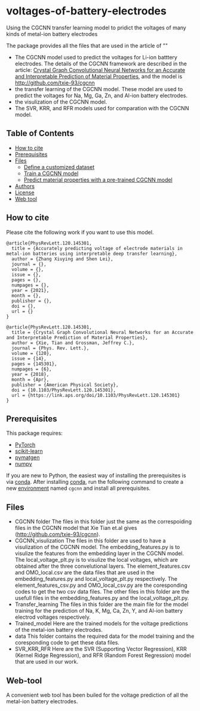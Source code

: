 # voltages-of-battery-electrodes
Using the CGCNN transfer learning model to pridict the voltages of many kinds of metal-ion battery electrodes

The package provides all the files that are used in the article of ""
- The CGCNN model used to predict the voltages for Li-ion batttery electrodes. The details of the CGCNN framework are described in the article: [Crystal Graph Convolutional Neural Networks for an Accurate and Interpretable Prediction of Material Properties](https://link.aps.org/doi/10.1103/PhysRevLett.120.145301), and the model is http://github.com/txie-93/cgcnn
- the transfer learning of the CGCNN model. These model are used to predict the voltages for Na, Mg, Ga, Zn, and Al-ion battery electrodes.
- the visulization of the CGCNN model. 
- The SVR, KRR, and RFR models used for comparation with the CGCNN model.

## Table of Contents

- [How to cite](#how-to-cite)
- [Prerequisites](#prerequisites)
- [Files](#Files)
  - [Define a customized dataset](#define-a-customized-dataset)
  - [Train a CGCNN model](#train-a-cgcnn-model)
  - [Predict material properties with a pre-trained CGCNN model](#predict-material-properties-with-a-pre-trained-cgcnn-model)
- [Authors](#authors)
- [License](#license)
- [Web tool](#web-tool)
## How to cite

Please cite the following work if you want to use this model.

```
@article{PhysRevLett.120.145301,
  title = {Accurately predicting voltage of electrode materials in metal-ion batteries using interpretable deep transfer learning},
  author = {Zhang Xiuying and Shen Lei},
  journal = {},
  volume = {},
  issue = {},
  pages = {},
  numpages = {},
  year = {2021},
  month = {},
  publisher = {},
  doi = {},
  url = {}
}
```

```
@article{PhysRevLett.120.145301,
  title = {Crystal Graph Convolutional Neural Networks for an Accurate and Interpretable Prediction of Material Properties},
  author = {Xie, Tian and Grossman, Jeffrey C.},
  journal = {Phys. Rev. Lett.},
  volume = {120},
  issue = {14},
  pages = {145301},
  numpages = {6},
  year = {2018},
  month = {Apr},
  publisher = {American Physical Society},
  doi = {10.1103/PhysRevLett.120.145301},
  url = {https://link.aps.org/doi/10.1103/PhysRevLett.120.145301}
}
```

##  Prerequisites

This package requires:

- [PyTorch](http://pytorch.org)
- [scikit-learn](http://scikit-learn.org/stable/)
- [pymatgen](http://pymatgen.org)
- [numpy](http://numpy.org/)

If you are new to Python, the easiest way of installing the prerequisites is via [conda](https://conda.io/docs/index.html). After installing [conda](http://conda.pydata.org/), run the following command to create a new [environment](https://conda.io/docs/user-guide/tasks/manage-environments.html) named `cgcnn` and install all prerequisites.

## Files
- CGCNN folder
The files in this folder just the same as the correspoiding files in the CGCNN model that Xie Tian et.al gives (http://github.com/txie-93/cgcnn).
- CGCNN_visulization
The files in this folder are used to have a visulization of the CGCNN model. 
The embedding_features.py is to visulize the features from the embedding layer in the CGCNN model.
The local_voltage_plt.py is to visulize the local voltages, which are obtained after the three convelutional layers.
The element_features.csv and OMO_local.csv are the data files that are used in the embedding_features.py and local_voltage_plt.py respectively. The element_features_csv.py and OMO_local_csv.py are the coresponding codes to get the two csv data files. 
The other files in this folder are the usefull files in the embedding_features.py and the local_voltage_plt.py. 
- Transfer_learning
The files in this folder are the main file for the model training for the prediction of Na, K, Mg, Ca, Zn, Y, and Al-ion battery electrod voltages respectively.
- Trained_model
Here are the trained models for the voltage predictions of the metal-ion battery electrodes.
- data
This folder contains the required data for the model training and the coresponding code to get these data files.
- SVR_KRR_RFR
Here are the SVR (Supporting Vector Regression), KRR (Kernel Ridge Regression), and RFR (Random Forest Regression) model that are used in our work. 

## Web-tool
A convenient web tool has been builed for the voltage prediction of all the metal-ion battery electrodes.


